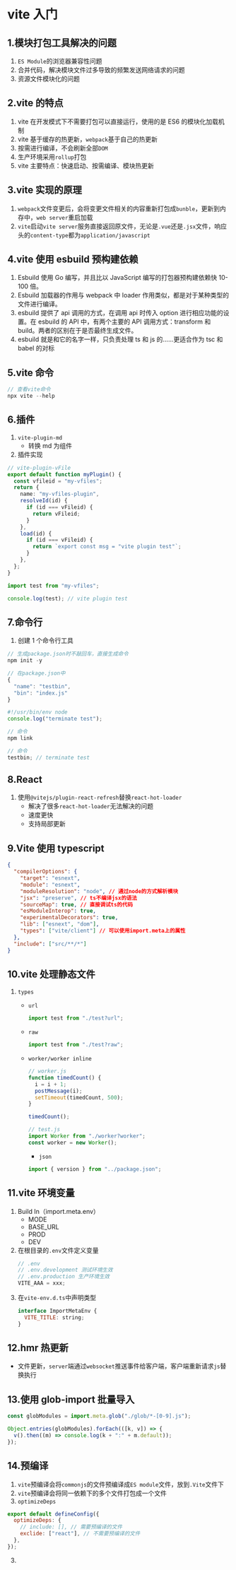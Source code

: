 # vite 入门

## 1.模块打包工具解决的问题

1. `ES Module`的浏览器兼容性问题
2. 合并代码，解决模块文件过多导致的频繁发送网络请求的问题
3. 资源文件模块化的问题

## 2.vite 的特点

1. vite 在开发模式下不需要打包可以直接运行，使用的是 ES6 的模块化加载机制
2. vite 基于缓存的热更新，`webpack`基于自己的热更新
3. 按需进行编译，不会刷新全部`DOM`
4. 生产环境采用`rollup`打包
5. vite 主要特点：快速启动、按需编译、模块热更新

## 3.vite 实现的原理

1. `webpack`文件变更后，会将变更文件相关的内容重新打包成`bunble`，更新到内存中，`web server`重启加载
2. `vite`启动`vite server`服务直接返回原文件，无论是`.vue`还是`.jsx`文件，响应头的`content-type`都为`application/javascript`

## 4.vite 使用 esbuild 预构建依赖

1. Esbuild 使用 Go 编写，并且比以 JavaScript 编写的打包器预构建依赖快 10-100 倍。
2. Esbuild 加载器的作用与 webpack 中 loader 作用类似，都是对于某种类型的文件进行编译。
3. esbuild 提供了 api 调用的方式，在调用 api 时传入 option 进行相应功能的设置。在 esbuild 的 API 中，有两个主要的 API 调用方式：transform 和 build。两者的区别在于是否最终生成文件。
4. esbuild 就是和它的名字一样，只负责处理 ts 和 js 的……更适合作为 tsc 和 babel 的对标

## 5.vite 命令

```js
// 查看vite命令
npx vite --help
```

## 6.插件

1. `vite-plugin-md`
   - 转换 md 为组件
2. 插件实现

```ts
// vite-plugin-vFile
export default function myPlugin() {
  const vfileid = "my-vfiles";
  return {
    name: "my-vfiles-plugin",
    resolveId(id) {
      if (id === vFileid) {
        return vFileid;
      }
    },
    load(id) {
      if (id === vFileid) {
        return `export const msg = "vite plugin test"`;
      }
    },
  };
}
```

```ts
import test from "my-vfiles";

console.log(test); // vite plugin test
```

## 7.命令行

1. 创建 1 个命令行工具

```js
// 生成package.json时不敲回车，直接生成命令
npm init -y
```

```js
// 在package.json中
{
  "name": "testbin",
  "bin": "index.js"
}
```

```js
#!/usr/bin/env node
console.log("terminate test");
```

```js
// 命令
npm link
```

```js
// 命令
testbin; // terminate test
```

## 8.React

1. 使用`@vitejs/plugin-react-refresh`替换`react-hot-loader`
   - 解决了很多`react-hot-loader`无法解决的问题
   - 速度更快
   - 支持局部更新

## 9.Vite 使用 typescript

```json
{
  "compilerOptions": {
    "target": "esnext",
    "module": "esnext",
    "moduleResolution": "node", // 通过node的方式解析模块
    "jsx": "preserve", // ts不编译jsx的语法
    "sourceMap": true, // 直接调试ts的代码
    "esModuleInterop": true,
    "experimentalDecorators": true,
    "lib": ["esnext", "dom"],
    "types": ["vite/client"] // 可以使用import.meta上的属性
  },
  "include": ["src/**/*"]
}
```

## 10.vite 处理静态文件

1. `types`

   - `url`
     ```js
     import test from "./test?url";
     ```
   - `raw`
     ```js
     import test from "./test?raw";
     ```
   - `worker/worker inline`

     ```js
     // worker.js
     function timedCount() {
       i = i + 1;
       postMessage(i);
       setTimeout(timedCount, 500);
     }

     timedCount();
     ```

     ```js
     // test.js
     import Worker from "./worker?worker";
     const worker = new Worker();
     ```

     - `json`

     ```js
     import { version } from "../package.json";
     ```

## 11.vite 环境变量

1. Build In（import.meta.env）
   - MODE
   - BASE_URL
   - PROD
   - DEV
2. 在根目录的`.env`文件定义变量
   ```js
   // .env
   // .env.development 测试环境生效
   // .env.production 生产环境生效
   VITE_AAA = xxx;
   ```
3. 在`vite-env.d.ts`中声明类型
   ```js
   interface ImportMetaEnv {
     VITE_TITLE: string;
   }
   ```

## 12.hmr 热更新

- 文件更新，`server`端通过`websocket`推送事件给客户端，客户端重新请求`js`替换执行

## 13.使用 glob-import 批量导入

```js
const globModules = import.meta.glob("./glob/*-[0-9].js");

Object.entries(globModules).forEach(([k, v]) => {
  v().then((m) => console.log(k + ":" + m.default));
});
```

## 14.预编译

1. `vite`预编译会将`commonjs`的文件预编译成`ES module`文件，放到`.Vite`文件下
2. `vite`预编译会将同一依赖下的多个文件打包成一个文件
3. `optimizeDeps`

```js
export default defineConfig({
  optimizeDeps: {
    // include: [], // 需要预编译的文件
    exclide: ["react"], // 不需要预编译的文件
  },
});
```

3.
